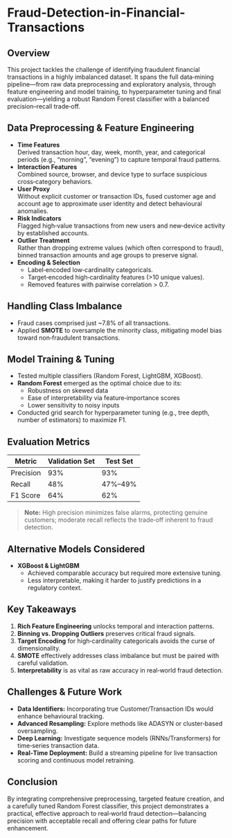 # Fraud-Detection-in-Financial-Transactions
## Overview

This project tackles the challenge of identifying fraudulent financial transactions in a highly imbalanced dataset. It spans the full data‑mining pipeline—from raw data preprocessing and exploratory analysis, through feature engineering and model training, to hyperparameter tuning and final evaluation—yielding a robust Random Forest classifier with a balanced precision–recall trade‑off.

## Data Preprocessing & Feature Engineering

- **Time Features**  
  Derived transaction hour, day, week, month, year, and categorical periods (e.g., “morning”, “evening”) to capture temporal fraud patterns.  
- **Interaction Features**  
  Combined source, browser, and device type to surface suspicious cross‑category behaviors.  
- **User Proxy**  
  Without explicit customer or transaction IDs, fused customer age and account age to approximate user identity and detect behavioural anomalies.  
- **Risk Indicators**  
  Flagged high‑value transactions from new users and new‑device activity by established accounts.  
- **Outlier Treatment**  
  Rather than dropping extreme values (which often correspond to fraud), binned transaction amounts and age groups to preserve signal.  
- **Encoding & Selection**  
  - Label‑encoded low‑cardinality categoricals.  
  - Target‑encoded high‑cardinality features (>10 unique values).  
  - Removed features with pairwise correlation > 0.7.

## Handling Class Imbalance

- Fraud cases comprised just ~7.8% of all transactions.  
- Applied **SMOTE** to oversample the minority class, mitigating model bias toward non‑fraudulent transactions.

## Model Training & Tuning

- Tested multiple classifiers (Random Forest, LightGBM, XGBoost).  
- **Random Forest** emerged as the optimal choice due to its:
  - Robustness on skewed data
  - Ease of interpretability via feature‑importance scores
  - Lower sensitivity to noisy inputs  
- Conducted grid search for hyperparameter tuning (e.g., tree depth, number of estimators) to maximize F1.

## Evaluation Metrics

| Metric     | Validation Set | Test Set   |
|------------|----------------|------------|
| Precision  | 93%            | 93%        |
| Recall     | 48%            | 47%–49%    |
| F1 Score   | 64%            | 62%        |

> **Note:** High precision minimizes false alarms, protecting genuine customers; moderate recall reflects the trade‑off inherent to fraud detection.

## Alternative Models Considered

- **XGBoost & LightGBM**  
  - Achieved comparable accuracy but required more extensive tuning.  
  - Less interpretable, making it harder to justify predictions in a regulatory context.

## Key Takeaways

1. **Rich Feature Engineering** unlocks temporal and interaction patterns.  
2. **Binning vs. Dropping Outliers** preserves critical fraud signals.  
3. **Target Encoding** for high‑cardinality categoricals avoids the curse of dimensionality.  
4. **SMOTE** effectively addresses class imbalance but must be paired with careful validation.  
5. **Interpretability** is as vital as raw accuracy in real‑world fraud detection.

## Challenges & Future Work

- **Data Identifiers:** Incorporating true Customer/Transaction IDs would enhance behavioural tracking.  
- **Advanced Resampling:** Explore methods like ADASYN or cluster‑based oversampling.  
- **Deep Learning:** Investigate sequence models (RNNs/Transformers) for time‑series transaction data.  
- **Real‑Time Deployment:** Build a streaming pipeline for live transaction scoring and continuous model retraining.

## Conclusion

By integrating comprehensive preprocessing, targeted feature creation, and a carefully tuned Random Forest classifier, this project demonstrates a practical, effective approach to real‑world fraud detection—balancing precision with acceptable recall and offering clear paths for future enhancement.  
